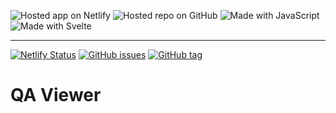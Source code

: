 ![Hosted app on Netlify](https://img.shields.io/static/v1?color=00C7B7&label=Hosted%20app%20on&logo=Netlify&message=Netlify)
![Hosted repo on GitHub](https://img.shields.io/static/v1?color=181717&label=Hosted%20repo%20on&logo=GitHub&message=GitHub)
![Made with JavaScript](https://img.shields.io/static/v1?color=F7DF1E&label=Made%20with&logo=JavaScript&message=JavaScript)
![Made with Svelte](https://img.shields.io/static/v1?color=FF3E00&label=Made%20with&logo=Svelte&message=Svelte)

---

[![Netlify Status](https://api.netlify.com/api/v1/badges/cdb9d928-9de6-4115-a6a1-f3393cdb57a3/deploy-status)](https://app.netlify.com/sites/qa-viewer/deploys)
[![GitHub issues](https://img.shields.io/github/issues/0wv/qa-viewer)](https://github.com/0wv/qa-viewer/issues)
[![GitHub tag](https://img.shields.io/github/v/tag/0wv/qa-viewer)](https://github.com/0wv/qa-viewer/tags)

# QA Viewer
